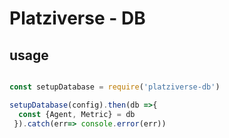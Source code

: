 # Platziverse - DB

## usage

``` js

const setupDatabase = require('platziverse-db')

setupDatabase(config).then(db =>{
  const {Agent, Metric} = db
 }).catch(err=> console.error(err)) 

```